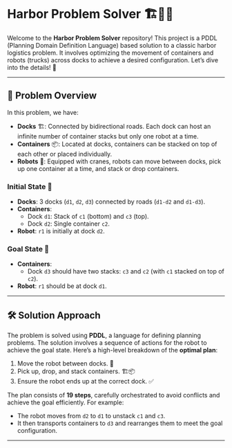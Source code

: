 # Harbor Problem Solver 🏗️🚚🤖

Welcome to the **Harbor Problem Solver** repository! This project is a PDDL (Planning Domain Definition Language) based solution to a classic harbor logistics problem. It involves optimizing the movement of containers and robots (trucks) across docks to achieve a desired configuration. Let’s dive into the details! 🌊

---

## 📖 Problem Overview

In this problem, we have:
- **Docks** 🏗️: Connected by bidirectional roads. Each dock can host an infinite number of container stacks but only one robot at a time.
- **Containers** 📦: Located at docks, containers can be stacked on top of each other or placed individually.
- **Robots** 🤖: Equipped with cranes, robots can move between docks, pick up one container at a time, and stack or drop containers.

### Initial State 🏁
- **Docks**: 3 docks (`d1`, `d2`, `d3`) connected by roads (`d1-d2` and `d1-d3`).
- **Containers**: 
  - Dock `d1`: Stack of `c1` (bottom) and `c3` (top).
  - Dock `d2`: Single container `c2`.
- **Robot**: `r1` is initially at dock `d2`.

### Goal State 🎯
- **Containers**: 
  - Dock `d3` should have two stacks: `c3` and `c2` (with `c1` stacked on top of `c2`).
- **Robot**: `r1` should be at dock `d1`.

---

## 🛠️ Solution Approach

The problem is solved using **PDDL**, a language for defining planning problems. The solution involves a sequence of actions for the robot to achieve the goal state. Here’s a high-level breakdown of the **optimal plan**:

1. Move the robot between docks. 🚗
2. Pick up, drop, and stack containers. 🏗️📦
3. Ensure the robot ends up at the correct dock. ✅

The plan consists of **19 steps**, carefully orchestrated to avoid conflicts and achieve the goal efficiently. For example:
- The robot moves from `d2` to `d1` to unstack `c1` and `c3`.
- It then transports containers to `d3` and rearranges them to meet the goal configuration.

---
